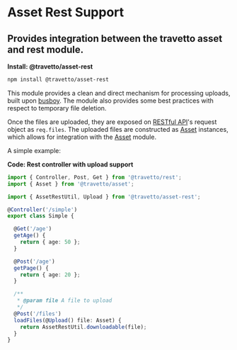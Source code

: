 <!-- This file was generated by the framweork and should not be modified directly -->
<!-- Please modify https://github.com/travetto/travetto/tree/master/module/asset-rest/DOCS.js and execute "npm run docs" to rebuild -->
# Asset Rest Support
## Provides integration between the travetto asset and rest module.

**Install: @travetto/asset-rest**
```bash
npm install @travetto/asset-rest
```

This module provides a clean and direct mechanism for processing uploads, built upon [busboy](https://github.com/mscdex/busboy). The module also provides some best practices with respect to temporary file deletion.

Once the files are uploaded, they are exposed on [RESTful API](https://github.com/travetto/travetto/tree/master/module/rest#readme "Declarative api for RESTful APIs with support for the dependency injection module.")'s request object as `req.files`. The uploaded files are constructed as [Asset](https://github.com/travetto/travetto/tree/master/module/asset/src/types.ts#L8) instances, which allows for  integration with the [Asset](https://github.com/travetto/travetto/tree/master/module/asset#readme "Modular library for storing and retrieving binary assets") module.

A simple example:

**Code: Rest controller with upload support**
```typescript
import { Controller, Post, Get } from '@travetto/rest';
import { Asset } from '@travetto/asset';

import { AssetRestUtil, Upload } from '@travetto/asset-rest';

@Controller('/simple')
export class Simple {

  @Get('/age')
  getAge() {
    return { age: 50 };
  }

  @Post('/age')
  getPage() {
    return { age: 20 };
  }

  /**
   * @param file A file to upload
   */
  @Post('/files')
  loadFiles(@Upload() file: Asset) {
    return AssetRestUtil.downloadable(file);
  }
}
```

